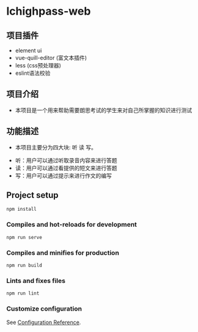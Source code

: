 # lchighpass-web
## 项目插件
* element ui
* vue-quill-editor (富文本插件)
* less (css预处理器)
* eslint语法校验
## 项目介绍
* 本项目是一个用来帮助需要朗思考试的学生来对自己所掌握的知识进行测试
## 功能描述
* 本项目主要分为四大块: 听 读 写。
- 听：用户可以通过听取录音内容来进行答题
- 读：用户可以通过看提供的短文来进行答题
- 写：用户可以通过提示来进行作文的编写

## Project setup
```
npm install
```

### Compiles and hot-reloads for development
```
npm run serve
```

### Compiles and minifies for production
```
npm run build
```

### Lints and fixes files
```
npm run lint
```

### Customize configuration
See [Configuration Reference](https://cli.vuejs.org/config/).
